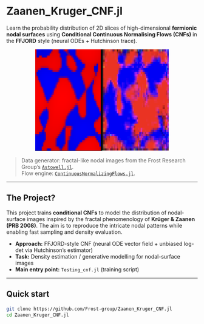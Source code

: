 # Zaanen_Kruger_CNF.jl

Learn the probability distribution of 2D slices of high-dimensional **fermionic nodal surfaces** using **Conditional Continuous Normalising Flows (CNFs)** in the **FFJORD** style (neural ODEs + Hutchinson trace).

<p align="center">
  <img src="original_vs_machine_long_test1.png" alt="Original vs machine-learned nodal slice" width="70%"> 
</p>

> Data generator: fractal-like nodal images from the Frost Research Group’s [`Astowell.jl`](https://github.com/Frost-group/Astowell.jl).  
> Flow engine: [`ContinuousNormalizingFlows.jl`](https://github.com/impICNF/ContinuousNormalizingFlows.jl).

---

## The Project?

This project trains **conditional CNFs** to model the distribution of nodal-surface images inspired by the fractal phenomenology of **Krüger & Zaanen (PRB 2008)**. The aim is to reproduce the intricate nodal patterns while enabling fast sampling and density evaluation.

- **Approach:** FFJORD-style CNF (neural ODE vector field + unbiased log-det via Hutchinson’s estimator)  
- **Task:** Density estimation / generative modelling for nodal-surface images  
- **Main entry point:** `Testing_cnf.jl` (training script)

---

## Quick start
```bash
git clone https://github.com/Frost-group/Zaanen_Kruger_CNF.jl
cd Zaanen_Kruger_CNF.jl
